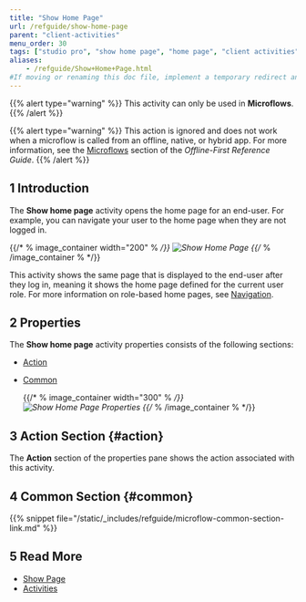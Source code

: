 ```yaml
---
title: "Show Home Page"
url: /refguide/show-home-page
parent: "client-activities"
menu_order: 30
tags: ["studio pro", "show home page", "home page", "client activities"]
aliases:
    - /refguide/Show+Home+Page.html
#If moving or renaming this doc file, implement a temporary redirect and let the respective team know they should update the URL in the product. See Mapping to Products for more details.
---
```


{{% alert type="warning" %}}
This activity can only be used in **Microflows**.
{{% /alert %}}

{{% alert type="warning" %}}
This action is ignored and does not work when a microflow is called from an offline, native, or hybrid app. For more information, see the [Microflows](offline-first#microflows) section of the *Offline-First Reference Guide*.
{{% /alert %}}

## 1 Introduction

The **Show home page** activity opens the home page for an end-user. For example, you can navigate your user to the home page when they are not logged in. 

{{/* % image_container width="200" % */}}
![Show Home Page](/attachments/refguide/modeling/application-logic/microflows-and-nanoflows/activities/client-activities/show-home-page/show-home-page.png)
{{/* % /image_container % */}}

This activity shows the same page that is displayed to the end-user after they log in, meaning it shows the home page defined for the current user role. For more information on role-based home pages, see [Navigation](navigation).

## 2 Properties

The **Show home page** activity properties consists of the following sections:

* [Action](#action)

* [Common](#common)

    {{/* % image_container width="300" % */}}
![Show Home Page Properties](/attachments/refguide/modeling/application-logic/microflows-and-nanoflows/activities/client-activities/show-home-page/show-home-page-properties.png)
{{/* % /image_container % */}}

## 3 Action Section {#action}

The **Action** section of the properties pane shows the action associated with this activity.

## 4 Common Section {#common}

{{% snippet file="/static/_includes/refguide/microflow-common-section-link.md" %}}

## 5 Read More

* [Show Page](show-page)
* [Activities](activities)

